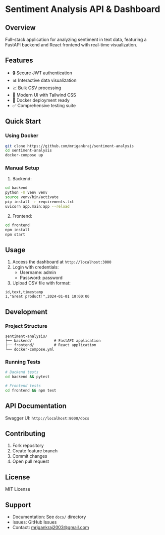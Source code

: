 # Sentiment Analysis API & Dashboard

## Overview
Full-stack application for analyzing sentiment in text data, featuring a FastAPI backend and React frontend with real-time visualization.

## Features
- 🔒 Secure JWT authentication
- 📊 Interactive data visualization
- 📈 Bulk CSV processing
- 🎨 Modern UI with Tailwind CSS
- 🐳 Docker deployment ready
- ✅ Comprehensive testing suite

## Quick Start

### Using Docker
```bash
git clone https://github.com/mrigankraj/sentiment-analysis
cd sentiment-analysis
docker-compose up
```

### Manual Setup
1. Backend:
```bash
cd backend
python -m venv venv
source venv/bin/activate
pip install -r requirements.txt
uvicorn app.main:app --reload
```

2. Frontend:
```bash
cd frontend
npm install
npm start
```

## Usage

1. Access the dashboard at `http://localhost:3000`
2. Login with credentials:
   - Username: admin
   - Password: password
3. Upload CSV file with format:
```csv
id,text,timestamp
1,"Great product!",2024-01-01 10:00:00
```

## Development

### Project Structure
```
sentiment-analysis/
├── backend/          # FastAPI application
├── frontend/         # React application
└── docker-compose.yml
```

### Running Tests
```bash
# Backend tests
cd backend && pytest

# Frontend tests
cd frontend && npm test
```

## API Documentation
Swagger UI: `http://localhost:8000/docs`

## Contributing
1. Fork repository
2. Create feature branch
3. Commit changes
4. Open pull request

## License
MIT License

## Support
- Documentation: See `docs/` directory
- Issues: GitHub Issues
- Contact: mrigankraj2003@gmail.com
